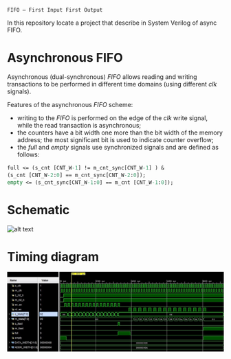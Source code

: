     FIFO — First Input First Output

In this repository locate a project that describe in System Verilog of async FIFO.  

# Asynchronous FIFO
Asynchronous (dual-synchronous) *FIFO* allows reading and writing transactions to be performed in different time domains (using different *clk* signals).

Features of the asynchronous *FIFO* scheme:
- writing to the *FIFO* is performed on the edge of the *clk* write signal, while the read transaction is asynchronous;
- the counters have a bit width one more than the bit width of the memory address; the most significant bit is used to indicate counter overflow;
- the *full* and *empty* signals use synchronized signals and are defined as follows:
``` systemverilog
full <= (s_cnt [CNT_W-1] != m_cnt_sync[CNT_W-1] ) &
(s_cnt [CNT_W-2:0] == m_cnt_sync[CNT_W-2:0]);
empty <= (s_cnt_sync[CNT_W-1:0] == m_cnt [CNT_W-1:0]);
```
# Schematic

![alt text](img/async-FIFO.BMP)

# Timing diagram

![alt text](img/time.jpg)